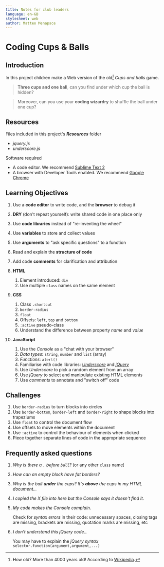 ```yaml
---
title: Notes for club leaders
language: en-GB
stylesheet: web
author: Matteo Menapace
---
```


# Coding Cups & Balls

## Introduction

In this project children make a Web version of the old[^1] *Cups and balls* game. 

> **Three cups and one ball**, can you find under which cup the ball is hidden?

> Moreover, can you use your **coding wizardry** to shuffle the ball under one cup?


<!--### Skills needed

* Basic **HTML**
	* tags (opening, closing and nesting)
* Basic **CSS**
	* `width` and `height` 
	* `color` and `background`-->

## Resources

Files included in this project's *__Resources__* folder

* *jquery.js* 
* *underscore.js*

Software required

* A code editor. We recommend [Sublime Text 2](http://www.sublimetext.com/2)
* A browser with Developer Tools enabled. We recommend [Google Chrome](http://www.google.co.uk/intl/en_uk/chrome/browser/index.html#eula)


## Learning Objectives

1. Use a **code editor** to write code, and the **browser** to debug it
2. **DRY** (don't repeat yourself): write shared code in one place only 
3. Use **code libraries** instead of "re-inventing the wheel"
4. Use **variables** to store and collect values
5. Use **arguments**  to "ask specific questions" to a function
6. Read and explain the **structure of code**
7. Add code **comments** for clarification and attribution
8. **HTML**
	1. Element introduced: `div` 
	2. Use multiple `class` names on the same element
9. **CSS**
	1. Class `.shortcut`
	2. `border-radius`
	3. `float`
	4. Offsets: `left`, `top` and `bottom`
	5. `:active` pseudo-class
	6. Understand the difference between property *name* and *value*
	
10. **JavaScript**
	1. Use the *Console* as a "chat with your browser"
	2. *Data types*: `string`, `number` and `list` (array)
	3. *Functions*: `alert()`
	4. Familiarise with code libraries: *[Underscore](http://underscorejs.org/)* and *[jQuery](http://jquery.com/)* 
	5. Use *Underscore* to pick a random element from an array
	6. Use *jQuery* to select and manipulate existing HTML elements
	7. Use *comments* to annotate and "switch off" code
	

## Challenges

1. Use `border-radius` to turn blocks into circles
2. Use `border-bottom`, `border-left` and `border-right` to shape blocks into trapeziums
3. Use `float` to control the document flow
4. Use offsets to move elements within the document
5. Use `:active` to control the behaviour of elements when clicked
6. Piece together separate lines of code in the appropriate sequence



## Frequently asked questions

1. *Why is there a `.` before `ball`?* (or any other `class` name)
2. *How can an empty block have fat borders?*
3. *Why is the ball **under** the cups? It's **above** the cups in my HTML document...*
4. *I copied the X file into here but the Console says it doesn't find it.*
5. *My code makes the Console complain.* 
	
	Check for *syntax errors* in their code: unnecessary spaces, closing tags are missing, brackets are missing, quotation marks are missing, etc
6. *I don't understand this jQuery code...* 
	
	You may have to explain the *jQuery syntax* `selector.function(argument,argument,...)`


<!-- FOOT NOTES -->

[^1]: How old? More than 4000 years old! According to [Wikipedia](http://en.wikipedia.org/wiki/Cups_and_balls).

